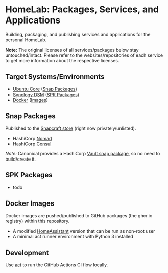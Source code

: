 # HomeLab: Packages, Services, and Applications

Building, packaging, and publishing services and applications for the personal HomeLab.

**Note:** The original licenses of all services/packages below stay untouched/intact. Please refer to the websites/repositories of each service to get more information about the respective licenses.

## Target Systems/Environments

* [Ubuntu Core](https://ubuntu.com/core) ([Snap Packages](https://snapcraft.io/))
* [Synology DSM](https://www.synology.com/en-global/dsm) ([SPK Packages](https://kb.synology.com/en-us/DSM/tutorial/How_to_install_applications_with_Package_Center))
* [Docker](https://www.docker.com/) ([Images](https://hub.docker.com/))

## Snap Packages

Published to the [Snapcraft store](https://snapcraft.io/) (right now privately/unlisted).

* HashiCorp [Nomad](https://www.nomadproject.io/)
* HashiCorp [Consul](https://www.consul.io/)

_Note:_ Canonical provides a HashiCorp [Vault snap package](https://snapcraft.io/vault), so no need to build/create it.

## SPK Packages

* todo

## Docker Images

Docker images are pushed/published to GitHub packages (the ghcr.io registry) within this repository.

* A modified [HomeAssistant](https://www.home-assistant.io/) version that can be run as non-root user
* A minimal act runner environment with Python 3 installed

## Development

Use [act](https://github.com/nektos/act) to run the GitHub Actions CI flow locally.
